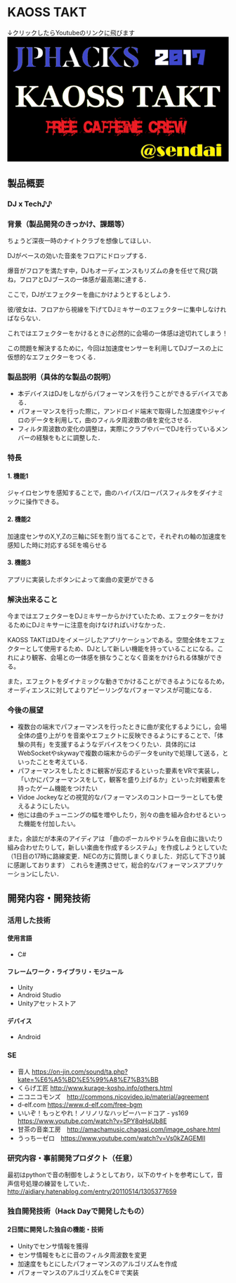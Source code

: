# KAOSS TAKT
↓クリックしたらYoutubeのリンクに飛びます
[![KAOSS TAKT](無題.png)](https://www.youtube.com/watch?v=RxwkAhTtIh0&feature=youtu.be)



## 製品概要
### DJ x Tech♪♪

### 背景（製品開発のきっかけ、課題等）

ちょうど深夜一時のナイトクラブを想像してほしい．　　

DJがベースの効いた音楽をフロアにドロップする．　　

爆音がフロアを満たす中，DJもオーディエンスもリズムの身を任せて飛び跳ね，フロアとDJブースの一体感が最高潮に達する．　　　

ここで，DJがエフェクターを曲にかけようとするとしよう．　　

彼/彼女は、フロアから視線を下げてDJミキサーのエフェクターに集中しなければならない．　　

これではエフェクターをかけるときに必然的に会場の一体感は途切れてしまう！　　

この問題を解決するために，今回は加速度センサーを利用してDJブースの上に仮想的なエフェクターをつくる．　　


### 製品説明（具体的な製品の説明）

* 本デバイスはDJをしながらパフォーマンスを行うことができるデバイスである．
* パフォーマンスを行った際に，アンドロイド端末で取得した加速度やジャイロのデータを利用して，曲のフィルタ周波数の値を変化させる．
* フィルタ周波数の変化の調整は，実際にクラブやバーでDJを行っているメンバーの経験をもとに調整した．

### 特長

#### 1. 機能1

ジャイロセンサを感知することで，曲のハイパス/ローパスフィルタをダイナミックに操作できる。


#### 2. 機能2
加速度センサのX,Y,Zの三軸にSEを割り当てることで，それぞれの軸の加速度を感知した時に対応するSEを鳴らせる


#### 3. 機能3
アプリに実装したボタンによって楽曲の変更ができる


### 解決出来ること
今まではエフェクターをDJミキサーからかけていたため、エフェクターをかけるためにDJミキサーに注意を向けなければいけなかった．

KAOSS TAKTはDJをイメージしたアプリケーションである。空間全体をエフェクターとして使用するため、DJとして新しい機能を持っていることになる。これにより観客、会場との一体感を損なうことなく音楽をかけられる体験ができる。

また，エフェクトをダイナミックな動きでかけることができるようになるため，オーディエンスに対してよりアピーリングなパフォーマンスが可能になる．

### 今後の展望


* 複数台の端末でパフォーマンスを行ったときに曲が変化するようにし，会場全体の盛り上がりを音楽やエフェクトに反映できるようにすることで、「体験の共有」を支援するようなデバイスをつくりたい．具体的にはWebSocketやskywayで複数の端末からのデータをunityで処理して送る，といったことを考えている．
* パフォーマンスをしたときに観客が反応するといった要素をVRで実装し，「いかにパフォーマンスをして，観客を盛り上げるか」といった対戦要素を持ったゲーム機能をつけたい
* Vidoe Jockeyなどの視覚的なパフォーマンスのコントローラーとしても使えるようにしたい。
* 他には曲のチューニングの幅を増やしたり，別々の曲を組み合わせるといった機能を付加したい。


また，余談だが本来のアイディアは
「曲のポーカルやドラムを自由に抜いたり組み合わせたりして，新しい楽曲を作成するシステム」を作成しようとしていた
（1日目の17時に路線変更．NECの方に質問しまくりました．対応して下さり誠に感謝しております）
これらを連携させて，総合的なパフォーマンスアプリケーションにしたい．


## 開発内容・開発技術
### 活用した技術
#### 使用言語
* C#

#### フレームワーク・ライブラリ・モジュール
* Unity
* Android Studio
* Unityアセットストア

#### デバイス
* Android

### SE
* 音人 https://on-jin.com/sound/ta.php?kate=%E6%A5%BD%E5%99%A8%E7%B3%BB
* くらげ工匠 http://www.kurage-kosho.info/others.html
* ニコニコモンズ　http://commons.nicovideo.jp/material/agreement
* d-elf.com https://www.d-elf.com/free-bgm
* いいぞ！もっとやれ！ノリノリなハッピーハードコア - ys169　https://www.youtube.com/watch?v=5PY8qHqUb8E
* 甘茶の音楽工房　http://amachamusic.chagasi.com/image_oshare.html 
* うっちーゼロ　https://www.youtube.com/watch?v=Vs0kZAGEMlI


### 研究内容・事前開発プロダクト（任意）
最初はpythonで音の制御をしようとしており，以下のサイトを参考にして，音声信号処理の練習をしていた．
http://aidiary.hatenablog.com/entry/20110514/1305377659



### 独自開発技術（Hack Dayで開発したもの）
#### 2日間に開発した独自の機能・技術
* Unityでセンサ情報を獲得
* センサ情報をもとに音のフィルタ周波数を変更
* 加速度をもとにしたパフォーマンスのアルゴリズムを作成
* パフォーマンスのアルゴリズムをC＃で実装


